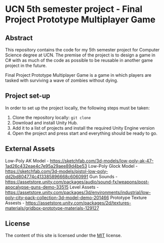 # UCN 5th semester project - Final Project Prototype Multiplayer Game
## Abstract
This repository contains the code for my 5th semester project for Computer Science degree at UCN. The premise of the project is to design a game in C# with as much of the code as possible to be reusable in another game project in the future.

Final Project Prototype Multiplayer Game is a game in which players are tasked with surviving a wave of zombies without dying.

## Project set-up
In order to set up the project locally, the following steps must be taken:
1. Clone the repository locally: `git clone `
2. Download and install Unity Hub.
3. Add it to a list of projects and install the required Unity Engine version
4. Open the project and press start and everything should be ready to go.

## External Assets
Low-Poly AK Model - https://sketchfab.com/3d-models/low-poly-ak-47-1ad26c432eae4c7e95a29aee89d4be53
Low-Poly Glock Model - https://sketchfab.com/3d-models/pistol-low-poly-dd2bd804774c413385896668c6060991
Gun Sounds - https://assetstore.unity.com/packages/audio/sound-fx/weapons/post-apocalypse-guns-demo-33515
Level Assets - https://assetstore.unity.com/packages/3d/environments/industrial/low-poly-city-pack-collection-3d-model-demo-201466
Prototype Texture Assests - https://assetstore.unity.com/packages/2d/textures-materials/gridbox-prototype-materials-129127

## License
The content of this site is licensed under the [MIT](https://choosealicense.com/licenses/mit/) license.